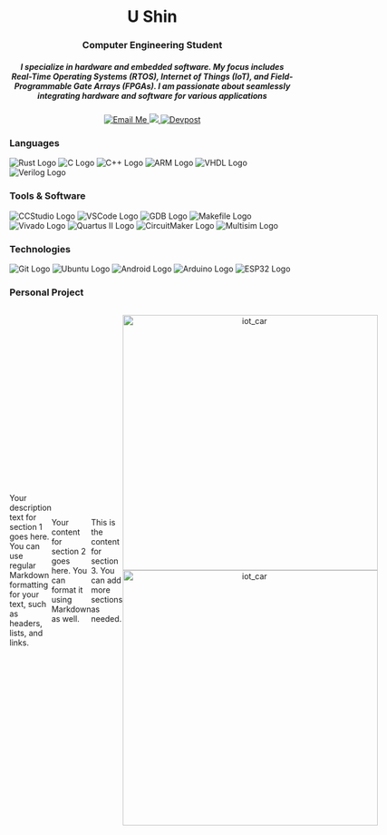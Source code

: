 <h1 align="center"> </h1>
<h1 align="center"> U Shin </h1>
<h3 align="center"> Computer Engineering Student </h3>

<h5 align="center">  I specialize in hardware and embedded software. My focus includes Real-Time Operating Systems (RTOS), Internet of Things (IoT), and Field-Programmable Gate Arrays (FPGAs). I am passionate about seamlessly integrating hardware and software for various applications </h5>

<p align="center">
  <a href="mailto:ushin@buffalo.edu" style="margin: 0">
    <img src="https://img.shields.io/badge/Email%20Me-blue?style=for-the-badge&logo=gmail" alt="Email Me">
  </a>

  <a href="https://www.linkedin.com/in/u-shin" rel="nofollow" style="margin: 0">
    <img src="https://img.shields.io/badge/LinkedIn-0077B5?style=for-the-badge&logo=linkedin&logoColor=white">
  </a>

  <a href="https://devpost.com/ushin404?ref_content=user-portfolio&ref_feature=portfolio&ref_medium=global-nav" style="margin: 0">
    <img src="https://img.shields.io/badge/Devpost-blue?style=for-the-badge&logo=devpost" alt="Devpost">
  </a>
</p>

### Languages
![Rust Logo](https://img.shields.io/badge/Rust-000000?style=for-the-badge&logo=rust&logoColor=white)
![C Logo](https://img.shields.io/badge/C-00599C?style=for-the-badge&logo=c&logoColor=white)
![C++ Logo](https://img.shields.io/badge/C++-00599C?style=for-the-badge&logo=c%2B%2B&logoColor=white)
![ARM Logo](https://img.shields.io/badge/ARM-00979D?style=for-the-badge&logo=arm&logoColor=white)
![VHDL Logo](https://img.shields.io/badge/VHDL-543978?style=for-the-badge&logo=vhdl&logoColor=white)
![Verilog Logo](https://img.shields.io/badge/Verilog-0052CC?style=for-the-badge&logo=verilog&logoColor=white)

### Tools & Software
![CCStudio Logo](https://img.shields.io/badge/CCStudio-0078D4?style=for-the-badge&logo=ti&logoColor=white)
![VSCode Logo](https://img.shields.io/badge/VSCode-007ACC?style=for-the-badge&logo=visual-studio-code&logoColor=white)
![GDB Logo](https://img.shields.io/badge/GDB-F05032?style=for-the-badge&logo=gdb&logoColor=white)
![Makefile Logo](https://img.shields.io/badge/Makefile-000000?style=for-the-badge&logo=gnu-make&logoColor=white)
![Vivado Logo](https://img.shields.io/badge/Vivado-AC4144?style=for-the-badge&logo=xilinx&logoColor=white)
![Quartus II Logo](https://img.shields.io/badge/Quartus%20II-0081CD?style=for-the-badge&logo=altera&logoColor=white)
![CircuitMaker Logo](https://img.shields.io/badge/CircuitMaker-0043CE?style=for-the-badge&logo=altium&logoColor=white)
![Multisim Logo](https://img.shields.io/badge/Multisim-FF6600?style=for-the-badge&logo=national-instruments&logoColor=white)

### Technologies
![Git Logo](https://img.shields.io/badge/Git-F05032?style=for-the-badge&logo=git&logoColor=white)
![Ubuntu Logo](https://img.shields.io/badge/Ubuntu-E95420?style=for-the-badge&logo=ubuntu&logoColor=white)
![Android Logo](https://img.shields.io/badge/Android-3DDC84?style=for-the-badge&logo=android&logoColor=white)
![Arduino Logo](https://img.shields.io/badge/Arduino-00979D?style=for-the-badge&logo=arduino&logoColor=white)
![ESP32 Logo](https://img.shields.io/badge/ESP32-000000?style=for-the-badge&logo=esp32&logoColor=white)


### Personal Project

<div style="display: flex; align-items: center;">
  <div style="flex: 1;">
      <!-- Section 1: Description -->
      Your description text for section 1 goes here. You can use regular Markdown formatting for your text, such as headers, lists, and links.
  </div>
  
  <div style="flex: 1;">
      <!-- Section 2: Another Section -->
      Your content for section 2 goes here. You can format it using Markdown as well.
  </div>
  
  <div style="flex: 1;">
      <!-- Section 3: Yet Another Section -->
      This is the content for section 3. You can add more sections as needed.
  </div>

  <div style="flex: 1; text-align: center;">
    <!-- Pictures goes here -->
    <!--<img src=" alt="GitHub Logo"> -->
    <p align="center">
      <img src="https://github.com/ushin-cse/ushin-cse.github.io/assets/55006699/29d98a4a-fda4-4851-91d7-4c27af35682d" alt="iot_car" width="450">
      <img src="https://github.com/ushin-cse/ushin-cse.github.io/assets/55006699/0d615888-05a3-4e32-887d-4290270ac935" alt="iot_car" width="450">
    </p>
  </div>
</div>
